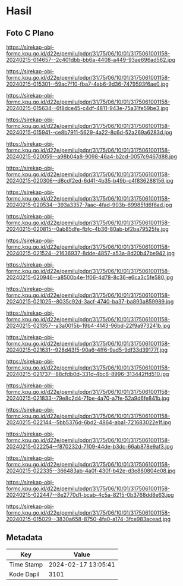 # Hasil

## Foto C Plano

https://sirekap-obj-formc.kpu.go.id/d22e/pemilu/pdpr/31/75/06/10/01/3175061001158-20240215-014657--2c401dbb-bb6a-4408-a449-93ae696ad562.jpg

https://sirekap-obj-formc.kpu.go.id/d22e/pemilu/pdpr/31/75/06/10/01/3175061001158-20240215-015301--59ac7f10-fba7-4ab6-9d36-7479593f6ae0.jpg

https://sirekap-obj-formc.kpu.go.id/d22e/pemilu/pdpr/31/75/06/10/01/3175061001158-20240215-015634--6f8dce45-c4df-4811-943e-75a31fe59be3.jpg

https://sirekap-obj-formc.kpu.go.id/d22e/pemilu/pdpr/31/75/06/10/01/3175061001158-20240215-015941--ce8b7911-5629-4a22-8c6d-52a269a6283d.jpg

https://sirekap-obj-formc.kpu.go.id/d22e/pemilu/pdpr/31/75/06/10/01/3175061001158-20240215-020059--a98b04a8-9098-46a4-b2cd-0057c9467d88.jpg

https://sirekap-obj-formc.kpu.go.id/d22e/pemilu/pdpr/31/75/06/10/01/3175061001158-20240215-020306--d8cdf2ed-6d41-4b35-b49b-c4f836288156.jpg

https://sirekap-obj-formc.kpu.go.id/d22e/pemilu/pdpr/31/75/06/10/01/3175061001158-20240215-020534--393a3357-7aac-4fad-903b-69985fd6f6ad.jpg

https://sirekap-obj-formc.kpu.go.id/d22e/pemilu/pdpr/31/75/06/10/01/3175061001158-20240215-020815--0ab85dfe-fbfc-4b36-80ab-bf2ba79525fe.jpg

https://sirekap-obj-formc.kpu.go.id/d22e/pemilu/pdpr/31/75/06/10/01/3175061001158-20240215-021524--21636937-8dde-4857-a53a-8d20b47be942.jpg

https://sirekap-obj-formc.kpu.go.id/d22e/pemilu/pdpr/31/75/06/10/01/3175061001158-20240215-020946--a8500b4e-1f06-4d78-8c36-e6ca3c5fe580.jpg

https://sirekap-obj-formc.kpu.go.id/d22e/pemilu/pdpr/31/75/06/10/01/3175061001158-20240215-021025--8035c92d-3acf-4740-ba37-ba893a859989.jpg

https://sirekap-obj-formc.kpu.go.id/d22e/pemilu/pdpr/31/75/06/10/01/3175061001158-20240215-021357--a3a0015b-19b4-4143-96bd-22f9a973241b.jpg

https://sirekap-obj-formc.kpu.go.id/d22e/pemilu/pdpr/31/75/06/10/01/3175061001158-20240215-021631--928d43f5-90a6-4ff6-9ad5-9df33d39177f.jpg

https://sirekap-obj-formc.kpu.go.id/d22e/pemilu/pdpr/31/75/06/10/01/3175061001158-20240215-021737--88cfdb0d-331d-4bc6-8996-313442ffd510.jpg

https://sirekap-obj-formc.kpu.go.id/d22e/pemilu/pdpr/31/75/06/10/01/3175061001158-20240215-021833--79e8c2d4-71be-4a70-a7fe-52a9d6fe841b.jpg

https://sirekap-obj-formc.kpu.go.id/d22e/pemilu/pdpr/31/75/06/10/01/3175061001158-20240215-022144--5bb5376d-6bd2-4864-aba1-721683022e1f.jpg

https://sirekap-obj-formc.kpu.go.id/d22e/pemilu/pdpr/31/75/06/10/01/3175061001158-20240215-022254--f870232d-7109-44de-b3dc-66ab878e9af3.jpg

https://sirekap-obj-formc.kpu.go.id/d22e/pemilu/pdpr/31/75/06/10/01/3175061001158-20240215-022335--366483ab-4a0f-430f-b42e-d3e880804e08.jpg

https://sirekap-obj-formc.kpu.go.id/d22e/pemilu/pdpr/31/75/06/10/01/3175061001158-20240215-022447--8e2770d1-bcab-4c5a-8215-0b3768dd8e63.jpg

https://sirekap-obj-formc.kpu.go.id/d22e/pemilu/pdpr/31/75/06/10/01/3175061001158-20240215-015029--3830a658-8750-4fa0-a174-3fce983acead.jpg


## Metadata

| Key        | Value               |
| ---------- | ------------------- |
| Time Stamp | 2024-02-17 13:05:41 |
| Kode Dapil | 3101                |



